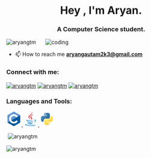 <h1 align="center">Hey , I'm Aryan.</h1>
<h3 align="center">A Computer Science student.</h3>

<img align="right" alt="coding" width="400" src="https://cdn.dribbble.com/users/1292677/screenshots/6139167/avento.gif">

<p align="left"> <img src="https://komarev.com/ghpvc/?username=aryangtm&label=Profile%20views&color=0e75b6&style=flat" alt="aryangtm" /> </p>

- 📫 How to reach me **aryangautam2k3@gmail.com**

<h3 align="left">Connect with me:</h3>
<p align="left">
<a href="https://linkedin.com/in/aryangtm" target="blank"><img align="center" src="https://raw.githubusercontent.com/rahuldkjain/github-profile-readme-generator/master/src/images/icons/Social/linked-in-alt.svg" alt="aryangtm" height="30" width="40" /></a>
<a href="https://www.hackerrank.com/aryangautam2k3" target="blank"><img align="center" src="https://raw.githubusercontent.com/rahuldkjain/github-profile-readme-generator/master/src/images/icons/Social/hackerrank.svg" alt="aryangtm" height="30" width="40" /></a>
<a href="https://www.leetcode.com/aryangtm" target="blank"><img align="center" src="https://raw.githubusercontent.com/rahuldkjain/github-profile-readme-generator/master/src/images/icons/Social/leet-code.svg" alt="aryangtm" height="30" width="40" /></a>
</p>

<h3 align="left">Languages and Tools:</h3>
<p align="left"> <a href="https://www.cprogramming.com/" target="_blank" rel="noreferrer"> <img src="https://raw.githubusercontent.com/devicons/devicon/master/icons/c/c-original.svg" alt="c" width="40" height="40"/> </a> <a href="https://www.java.com" target="_blank" rel="noreferrer"> <img src="https://raw.githubusercontent.com/devicons/devicon/master/icons/java/java-original.svg" alt="java" width="40" height="40"/> </a> <a href="https://www.python.org" target="_blank" rel="noreferrer"> <img src="https://raw.githubusercontent.com/devicons/devicon/master/icons/python/python-original.svg" alt="python" width="40" height="40"/> </a> </p>

<p>&nbsp;<img align="center" src="https://github-readme-stats.vercel.app/api?username=aryangtm&show_icons=true&locale=en" alt="aryangtm" /></p>

<p><img align="center" src="https://github-readme-streak-stats.herokuapp.com/?user=aryangtm&" alt="aryangtm" /></p>
